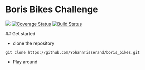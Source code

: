 # Boris Bikes Challenge

<a href="https://codeclimate.com/github/YohannTisserand/boris_bikes/maintainability"><img src="https://api.codeclimate.com/v1/badges/ddcff85fc9dee3f0165d/maintainability" /></a>
<a href='https://coveralls.io/github/YohannTisserand/boris_bikes?branch=main'><img src='https://coveralls.io/repos/github/YohannTisserand/boris_bikes/badge.svg?branch=main' alt='Coverage Status' /></a> [![Build Status](https://travis-ci.org/YohannTisserand/boris_bikes.svg?branch=main)](https://travis-ci.org/YohannTisserand/boris_bikes)

## Get started
- clone the repository 
```
git clone https://github.com/YohannTisserand/boris_bikes.git
```
- Play around

